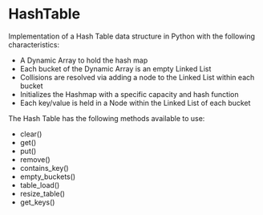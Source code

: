 # HashTable

Implementation of a Hash Table data structure in Python with the following characteristics:
* A Dynamic Array to hold the hash map
* Each bucket of the Dynamic Array is an empty Linked List
* Collisions are resolved via adding a node to the Linked List within each bucket
* Initializes the Hashmap with a specific capacity and hash function
* Each key/value is held in a Node within the Linked List of each bucket

The Hash Table has the following methods available to use:
* clear()
* get()
* put()
* remove()
* contains_key()
* empty_buckets()
* table_load()
* resize_table()
* get_keys()
